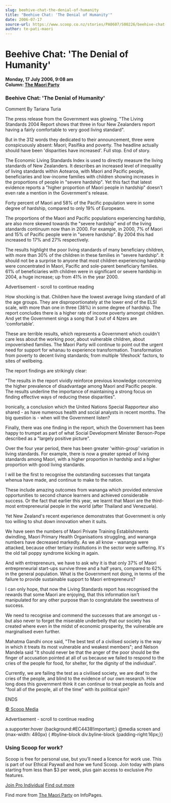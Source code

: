 ```yaml
---
slug: beehive-chat-the-denial-of-humanity
title: "Beehive Chat: 'The Denial of Humanity'"
date: 2006-07-17
source-url: https://www.scoop.co.nz/stories/PA0607/S00226/beehive-chat-the-denial-of-humanity.htm
author: te-pati-maori
---
```

Beehive Chat: 'The Denial of Humanity'
======================================

**Monday, 17 July 2006, 9:08 am**  
**Column: [The Maori Party](https://info.scoop.co.nz/The_Maori_Party)**

### Beehive Chat: 'The Denial of Humanity'

  
Comment By Tariana Turia

The press release from the Government was glowing. "The Living Standards 2004 Report shows that three in four New Zealanders report having a fairly comfortable to very good living standard".

But in the 312 words they dedicated to their announcement, three were conspicuously absent: Maori; Pasifika and poverty. The headline actually should have been 'disparities have increased'. Full stop. End of story.

The Economic Living Standards Index is used to directly measure the living standards of New Zealanders. It describes an increased level of inequality of living standards within Aotearoa, with Maori and Pacific people, beneficiaries and low-income families with children showing increases in the proportions of people in "severe hardship". Yet this fact that latest evidence reports a "higher proportion of Maori people in hardship" doesn't even rate a mention in the Government's release.

Forty percent of Maori and 58% of the Pacific population were in some degree of hardship, compared to only 19% of Europeans.

The proportions of the Maori and Pacific populations experiencing hardship, are also more skewed towards the "severe hardship" end of the living standards continuum now than in 2000. For example, in 2000, 7% of Maori and 15% of Pacific people were in "severe hardship". By 2004 this had increased to 17% and 27% respectively.

The results highlight the poor living standards of many beneficiary children, with more than 30% of the children in these families in "severe hardship". It should not be a surprise to anyone that most children experiencing hardship were concentrated in Maori, Pacific and sole-parent beneficiary families. 61% of beneficiaries with children were in significant or severe hardship in 2004, a huge increase; up from 41% in the year 2000.

Advertisement - scroll to continue reading





How shocking is that. Children have the lowest average living standard of all the age groups. They are disproportionately at the lower end of the ELSI scale, with more than one in three (38%) in some degree of hardship. The report concludes there is a higher rate of income poverty amongst children. And yet the Government sings a song that 3 out of 4 Nzers are 'comfortable'.

These are terrible results, which represents a Government which couldn't care less about the working poor, about vulnerable children, about impoverished families. The Maori Party will continue to point out the urgent need for support for whanau to experience transformation. Transformation from poverty to decent living standards; from multiple 'lifeshock' factors, to sites of wellbeing.

The report findings are strikingly clear:

"The results in the report vividly reinforce previous knowledge concerning the higher prevalence of disadvantage among Maori and Pacific people. The results underline the importance of maintaining a strong focus on finding effective ways of reducing these disparities".

Ironically, a conclusion which the United Nations Special Rapporteur also shared - as have numerous health and social analysts in recent months. The big question is - when will the Government listen?

Finally, there was one finding in the report, which the Government has been happy to trumpet as part of what Social Development Minister Benson-Pope described as a "largely positive picture".

Over the four year period, there has been greater 'within-group' variation in living standards. For example, there is now a greater spread of living standards among Maori, with a higher proportion in hardship and a higher proportion with good living standards.

I will be the first to recognise the outstanding successes that tangata whenua have made, and continue to make to the nation.

These include amazing outcomes from wananga which provided extensive opportunities to second chance learners and achieved considerable success. Or the fact that earlier this year, we learnt that Maori are the third-most entrepreneurial people in the world (after Thailand and Venezuela).

Yet New Zealand's recent experience demonstrates that Government is only too willing to shut down innovation when it suits.

We have seen the numbers of Maori Private Training Establishments dwindling, Maori Primary Health Organisations struggling, and wananga numbers have decreased markedly. As we all know - wananga were attacked, because other tertiary institutions in the sector were suffering. It's the old tall poppy syndrome kicking in again.

And with entrepreneurs, we have to ask why it is that only 37% of Maori entrepreneurial start-ups survive three and a half years, compared to 62% in the general population. What is the Government not doing, in terms of the failure to provide sustainable support to Maori entrepreneurs?

I can only hope, that now the Living Standards report has recognised the rewards that some Maori are enjoying, that this information isn't manipulated for any other purpose than to congratulate the sweetness of success.

We need to recognise and commend the successes that are amongst us - but also never to forget the miserable underbelly that our society has created where even in the midst of economic prosperity, the vulnerable are marginalised even further.

Mahatma Gandhi once said, "The best test of a civilised society is the way in which it treats its most vulnerable and weakest members"; and Nelson Mandela said "It should never be that the anger of the poor should be the finger of accusation pointed at all of us because we failed to respond to the cries of the people for food, for shelter, for the dignity of the individual".

Currently, we are failing the test as a civilised society, we are deaf to the cries of the people, and blind to the evidence of our own research. How long does this government think it can continue to treat people as fools and "fool all of the people, all of the time" with its political spin?

  
ENDS

[© Scoop Media](http://www.scoop.co.nz/about/terms.html)  

Advertisement - scroll to continue reading



a.supporter:hover {background:#EC4438!important;} @media screen and (max-width: 480px) { #byline-block div.byline-block {padding-right:16px;}}

### Using Scoop for work?

Scoop is free for personal use, but you’ll need a licence for work use. This is part of our Ethical Paywall and how we fund Scoop. Join today with plans starting from less than $3 per week, plus gain access to exclusive _Pro_ features.  
  
[Join Pro Individual](https://pro.scoop.co.nz/Individual/?from=ProIn24) [Find out more](https://pro.scoop.co.nz/using-scoop-for-work/?from=ProIn24)

Find more from [The Maori Party](https://info.scoop.co.nz/The_Maori_Party) on InfoPages.